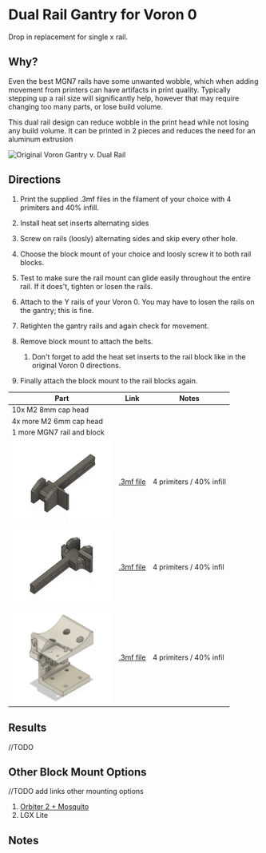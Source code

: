 
# Dual Rail Gantry for Voron 0
Drop in replacement for single x rail. 

## Why?
Even the best MGN7 rails have some unwanted wobble, which when adding movement from printers can have artifacts in print quality. Typically stepping up a rail size will significantly help, however that may require changing too many parts, or lose build volume. 

This dual rail design can reduce wobble in the print head while not losing any build volume. It can be printed in 2 pieces and reduces the need for an aluminum extrusion

![Original Voron Gantry v. Dual Rail](20220827_201902.jpg)

## Directions
1. Print the supplied .3mf files in the filament of your choice with 4 primiters and 40% infill. 

2. Install heat set inserts alternating sides

3. Screw on rails (loosly) alternating sides and skip every other hole. 
4. Choose the block mount of your choice and loosly screw it to both rail blocks. 
5. Test to make sure the rail mount can glide easily throughout the entire rail. If it does't, tighten or losen the rails. 
6. Attach to the Y rails of your Voron 0. You may have to losen the rails on the gantry; this is fine. 
7. Retighten the gantry rails and again check for movement. 
8. Remove block mount to attach the belts. 
   1. Don't forget to add the heat set inserts to the rail block like in the original Voron 0 directions. 
9.  Finally attach the block mount to the rail blocks again. 


|Part        | Link     | Notes|
|--------------|-----------|------------|
|10x M2 8mm cap head  |      |        |
|4x more M2 6mm cap head  |      |        |
|1 more MGN7 rail and block|  |       |
|<img src="Left.png" alt=".3mf file" width="200"/> |[.3mf file](GantryLeft.3mf)|4 primiters / 40% infill|
| <img src="Right.png" alt=".3mf" width="200"/>  |[.3mf file](GantryRight.3mf)|4 primiters / 40% infil|
| <img src="BlockMount.png" alt=".3mf" width="200"/>  |[.3mf file](BlockMount.3mf)|4 primiters / 40% infil|

## Results
//TODO

## Other Block Mount Options
//TODO add links other mounting options
1. [Orbiter 2 + Mosquito](https://github.com/ryangadz/3DPrinters/tree/main/Voron0/Mods/Toolhead)
2. LGX Lite

## Notes
